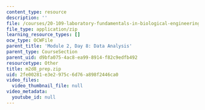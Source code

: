 ```yaml
---
content_type: resource
description: ''
file: /courses/20-109-laboratory-fundamentals-in-biological-engineering-spring-2010/2fe00281e3e2975c6d76a898f2446ca0_m2d8_prep.zip
file_type: application/zip
learning_resource_types: []
ocw_type: OCWFile
parent_title: 'Module 2, Day 8: Data Analysis'
parent_type: CourseSection
parent_uid: d9bfa075-4ac8-ea99-8914-f82c9edfb492
resourcetype: Other
title: m2d8_prep.zip
uid: 2fe00281-e3e2-975c-6d76-a898f2446ca0
video_files:
  video_thumbnail_file: null
video_metadata:
  youtube_id: null
---
```

